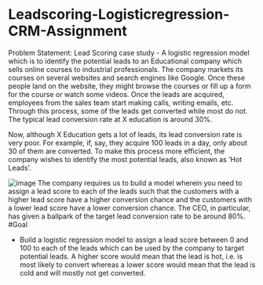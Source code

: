 # Leadscoring-Logisticregression-CRM-Assignment
Problem Statement:
Lead Scoring case study - A logistic regression model which is to identify the potential leads to an Educational company which sells online courses to industrial professionals.
The company markets its courses on several websites and search engines like Google. Once these people land on the website, they might browse the courses or fill up a form for the course or watch some videos.
Once the leads are acquired, employees from the sales team start making calls, writing emails, etc. Through this process, some of the leads get converted while most do not. The typical lead conversion rate at X education is around 30%. 

Now, although X Education gets a lot of leads, its lead conversion rate is very poor. For example, if, say, they acquire 100 leads in a day, only about 30 of them are converted. To make this process more efficient, the company wishes to identify the most potential leads, also known as ‘Hot Leads’.

![image](https://github.com/Pavanajaykalla/Leadscoring-Logisticregression-CRM-Assignment/assets/129858752/293cf26c-2c89-47ab-9db5-42ec6176ab92)
 The company requires us to build a model wherein you need to assign a lead score to each of the leads such that the customers with a higher lead score have a higher conversion chance and the customers with a lower lead score have a lower conversion chance. The CEO, in particular, has given a ballpark of the target lead conversion rate to be around 80%.
#Goal
- Build a logistic regression model to assign a lead score between 0 and 100 to each of the leads which can be used by the company to target potential leads. A higher score would mean that the lead is hot, i.e. is most likely to convert whereas a lower score would mean that the lead is cold and will mostly not get converted.
